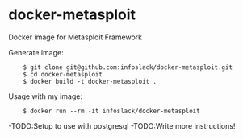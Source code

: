 docker-metasploit
==================

Docker image for Metasploit Framework

Generate image:

		$ git clone git@github.com:infoslack/docker-metasploit.git
		$ cd docker-metasploit
		$ docker build -t docker-metasploit .

Usage with my image:

		$ docker run --rm -it infoslack/docker-metasploit

-TODO:Setup to use with postgresql
-TODO:Write more instructions!
